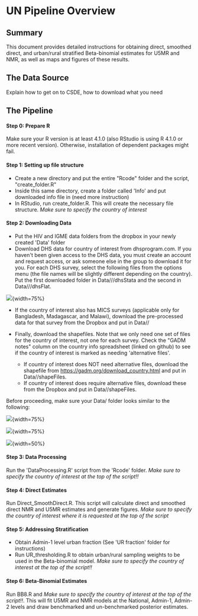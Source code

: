 # UN Pipeline Overview

## Summary

This document provides detailed instructions for obtaining direct, smoothed direct, and urban/rural stratified Beta-binomial estimates for U5MR and NMR, as well as maps and figures of these results.

## The Data Source

Explain how to get on to CSDE, how to download what you need

## The Pipeline

#### Step 0: Prepare R
Make sure your R version is at least 4.1.0 (also RStudio is using R 4.1.0 or more recent version). Otherwise, installation of dependent packages might fail.

#### Step 1: Setting up file structure

- Create a new directory and put the entire "Rcode" folder and the script, "create_folder.R"
- Inside this same directory, create a folder called 'Info' and put downloaded info file in (need more instruction)
- In RStudio, run create_folder.R. This will create the necessary file structure. *Make sure to specify the country of interest*


#### Step 2: Downloading Data

- Put the HIV and IGME data folders from the dropbox in your newly created 'Data' folder
- Download DHS data for country of interest from dhsprogram.com. If you haven't been given access to the DHS data, you must create an account and request access, or ask someone else in the group to download it for you. For each DHS survey, select the following files from the options menu (the file names will be slightly different depending on the country). Put the first downloaded folder in Data/<country of interest>/<survey year>/dhsStata and the second in Data/<country of interest>/<survey year>/dhsFlat.

![](DHS_download.png){width=75%}

- If the country of interest also has MICS surveys (applicable only for Bangladesh, Madagascar, and Malawi), download the pre-processed data for that survey from the Dropbox and put in Data/<country of interest>/<survey year>

- Finally, download the shapefiles. Note that we only need one set of files for the country of interest, not one for each survey. Check the "GADM notes" column on the country info spreadsheet (linked on github) to see if the country of interest is marked as needing 'alternative files'.
  - If country of interest does NOT need alternative files, download the shapefile from https://gadm.org/download_country.html and put in Data/<country of interest>/shapeFiles.
  - If country of interest does require alternative files, download these from the Dropbox and put in Data/<country of interest>/shapeFiles.
  
Before proceeding, make sure your Data/<country> folder looks similar to the following:

![](Data_Structure1.png){width=75%}

![](Data_Structure2.png){width=75%}

![](Data_Structure3.png){width=50%}

#### Step 3: Data Processing

Run the 'DataProcessing.R' script from the 'Rcode' folder. *Make sure to specify the country of interest at the top of the script!!*

#### Step 4: Direct Estimates

Run Direct_SmoothDirect.R. This script will calculate direct and smoothed direct NMR and U5MR estimates and generate figures. *Make sure to specify the country of interest where it is requested at the top of the script*

#### Step 5: Addressing Stratification

- Obtain Admin-1 level urban fraction (See 'UR fraction' folder for instructions)
- Run UR_thresholding.R to obtain urban/rural sampling weights to be used in the Beta-binomial model. *Make sure to specify the country of interest at the top of the script!!*

#### Step 6: Beta-Binomial Estimates

Run BB8.R and *Make sure to specify the country of interest at the top of the script!!*. This will fit U5MR and NMR models at the National, Admin-1, Admin-2 levels and draw benchmarked and un-benchmarked posterior estimates.






